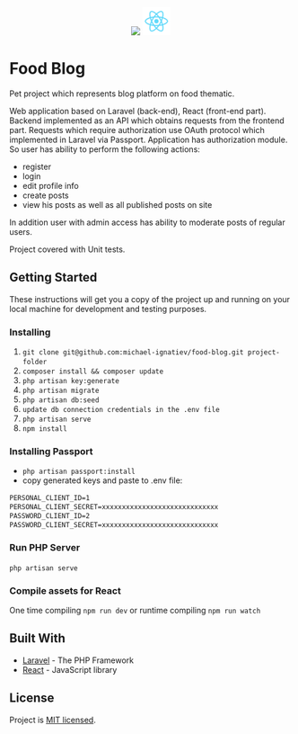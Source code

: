 
<p align="center">
<img src="https://laravel.com/assets/img/components/logo-laravel.svg" height="50">
<img src="https://raw.githubusercontent.com/github/explore/6c6508f34230f0ac0d49e847a326429eefbfc030/topics/react/react.png" height="50">
</p>

# Food Blog

Pet project which represents blog platform on food thematic.

Web application based on Laravel (back-end), React (front-end part). Backend implemented as an API which obtains requests from the frontend part. Requests which require authorization use OAuth protocol which implemented in Laravel via Passport. Application has authorization module. So user has ability to perform the following actions:
* register
* login
* edit profile info
* create posts
* view his posts as well as all published posts on site

In addition user with admin access has ability to moderate posts of regular users.

Project covered with Unit tests.

## Getting Started

These instructions will get you a copy of the project up and running on your local machine for development and testing purposes.

### Installing

1. `git clone git@github.com:michael-ignatiev/food-blog.git project-folder`
2. `composer install && composer update`
3. `php artisan key:generate`
4. `php artisan migrate`
5. `php artisan db:seed`
6. `update db connection credentials in the .env file`
7. `php artisan serve`
8. `npm install`

### Installing Passport

* `php artisan passport:install`
* copy generated keys and paste to .env file:
```
PERSONAL_CLIENT_ID=1
PERSONAL_CLIENT_SECRET=xxxxxxxxxxxxxxxxxxxxxxxxxxxxx
PASSWORD_CLIENT_ID=2
PASSWORD_CLIENT_SECRET=xxxxxxxxxxxxxxxxxxxxxxxxxxxxx
```

### Run PHP Server
`php artisan serve`

### Compile assets for React

One time compiling `npm run dev` or runtime compiling `npm run watch`

## Built With

* [Laravel](https://laravel.com/) - The PHP Framework
* [React](https://reactjs.org/) - JavaScript library

## License

Project is [MIT licensed](./LICENSE).